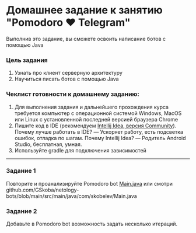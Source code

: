 # Домашнее задание к занятию "Pomodoro ❤️ Telegram"

Выполнив это задание, вы сможете освоить написание ботов с помощью Java

### Цель задания

1. Узнать про клиент серверную архитектуру
2. Научиться писать ботов с помощью Java

### Чеклист готовности к домашнему заданию:

1. Для выполнения задания и дальнейшего прохождения курса требуется компьютер с операционной системой Windows, MacOS или Linux с установленной последней версией браузера Chrome
2. Пишите код в IDE (рекомендуем [Intellij Idea, версия Community](https://www.jetbrains.com/ru-ru/idea/)). Почему лучше работать в IDE? — Ускоряет работу, есть подсветка ошибок, отладка по шагам. Почему Intellij Idea? — Родитель Android Studio, бесплатная, умная.
3. Используйте gradle для подключения зависимостей 

------

### Задание 1

Повторите и проанализируйте Pomodoro bot [Main.java](Main.java) или смотри github.com/GSkoba/netology-bots/blob/main/src/main/java/com/skobelev/Main.java

### Задание 2 

Добавьте в Pomodoro bot возможность задать несколько итераций. 
